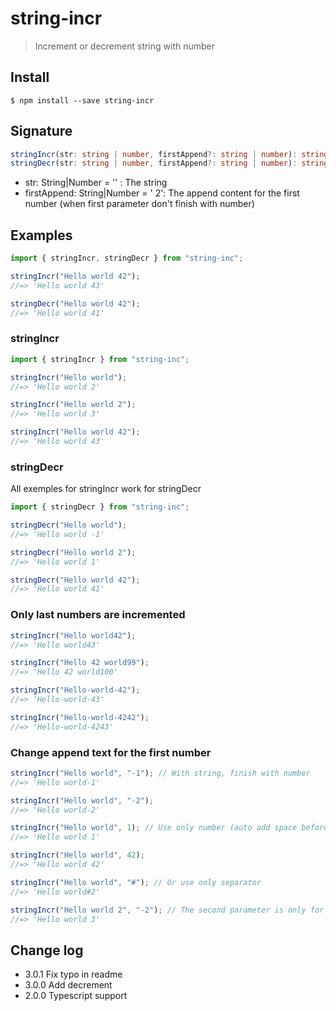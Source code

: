 # string-incr

> Increment or decrement string with number

## Install

```
$ npm install --save string-incr
```

## Signature

```typescript
stringIncr(str: string | number, firstAppend?: string | number): string;
stringDecr(str: string | number, firstAppend?: string | number): string;
```

- str: String|Number = '' : The string
- firstAppend: String|Number = ' 2': The append content for the first number (when first parameter don't finish with number)

## Examples

```js
import { stringIncr, stringDecr } from "string-inc";

stringIncr("Hello world 42");
//=> 'Hello world 43'

stringDecr("Hello world 42");
//=> 'Hello world 41'
```

### stringIncr

```js
import { stringIncr } from "string-inc";

stringIncr("Hello world");
//=> 'Hello world 2'

stringIncr("Hello world 2");
//=> 'Hello world 3'

stringIncr("Hello world 42");
//=> 'Hello world 43'
```

### stringDecr

All exemples for stringIncr work for stringDecr

```js
import { stringDecr } from "string-inc";

stringDecr("Hello world");
//=> 'Hello world -1'

stringDecr("Hello world 2");
//=> 'Hello world 1'

stringDecr("Hello world 42");
//=> 'Hello world 41'
```

### Only last numbers are incremented

```js
stringIncr("Hello world42");
//=> 'Hello world43'

stringIncr("Hello 42 world99");
//=> 'Hello 42 world100'

stringIncr("Hello-world-42");
//=> 'Hello-world-43'

stringIncr("Hello-world-4242");
//=> 'Hello-world-4243'
```

### Change append text for the first number

```js
stringIncr("Hello world", "-1"); // With string, finish with number
//=> 'Hello world-1'

stringIncr("Hello world", "-2");
//=> 'Hello world-2'

stringIncr("Hello world", 1); // Use only number (auto add space before)
//=> 'Hello world 1'

stringIncr("Hello world", 42);
//=> 'Hello world 42'

stringIncr("Hello world", "#"); // Or use only separator
//=> 'Hello world#2'

stringIncr("Hello world 2", "-2"); // The second parameter is only for the first number !
//=> 'Hello world 3'
```

## Change log

- 3.0.1 Fix typo in readme
- 3.0.0 Add decrement
- 2.0.0 Typescript support
